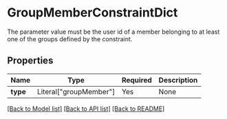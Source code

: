 # GroupMemberConstraintDict

The parameter value must be the user id of a member belonging to at least one of the groups defined by the constraint.


## Properties
| Name | Type | Required | Description |
| ------------ | ------------- | ------------- | ------------- |
**type** | Literal["groupMember"] | Yes | None |


[[Back to Model list]](../../../README.md#models-v1-link) [[Back to API list]](../../../README.md#apis-v1-link) [[Back to README]](../../../README.md)
